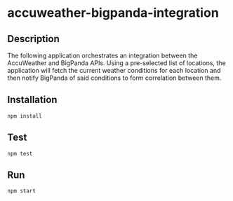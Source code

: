 # accuweather-bigpanda-integration

## Description
The following application orchestrates an integration between the AccuWeather and BigPanda APIs.
Using a pre-selected list of locations, the application will fetch the current weather conditions
for each location and then notify BigPanda of said conditions to form
correlation between them.


## Installation

    npm install
    
## Test

    npm test
    
## Run

    npm start